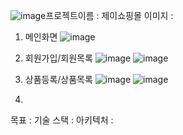![image](https://github.com/leejunwoo0202/shoppingmall/assets/70324099/178597f6-dcfb-44bc-b13b-ec0534927636)프로젝트이름 : 제이쇼핑몰
이미지 : 
1. 메인화면
![image](https://github.com/leejunwoo0202/shoppingmall/assets/70324099/3acc8183-9b5e-4415-98f7-315a97ad3980)

2. 회원가입/회원목록
![image](https://github.com/leejunwoo0202/shoppingmall/assets/70324099/121495de-3aae-4660-8ace-b7841e12b125)
![image](https://github.com/leejunwoo0202/shoppingmall/assets/70324099/994b1afb-b5be-45fd-b897-2052eaa7d590)

3. 상품등록/상품목록
![image](https://github.com/leejunwoo0202/shoppingmall/assets/70324099/b8d8052d-774f-4cd2-bfde-fa4903eeb490)
![image](https://github.com/leejunwoo0202/shoppingmall/assets/70324099/de787f48-e3e1-4daa-afdb-e2980a0adb58)

4.


목표 : 
기술 스택 :
아키텍처 : 
